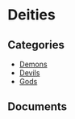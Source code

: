 # Deities

## Categories
- [Demons](./Demons/README.md)
- [Devils](./Devils/README.md)
- [Gods](./Gods/README.md)

## Documents
